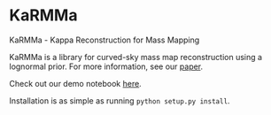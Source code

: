 # KaRMMa
KaRMMa - Kappa Reconstruction for Mass Mapping

KaRMMa is a library for curved-sky mass map reconstruction using a lognormal prior. For more information, see our [paper](https://arxiv.org/abs/2105.14699).

Check out our demo notebook [here](https://github.com/pierfied/karmma/blob/master/demo/karmma_demo.ipynb).

Installation is as simple as running ```python setup.py install```.
